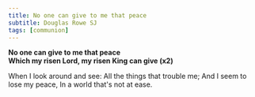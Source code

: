 ```yaml
---
title: No one can give to me that peace
subtitle: Douglas Rowe SJ
tags: [communion]
---
```


**No one can give to me that peace   
Which my risen Lord, my risen King can give (x2)**

When I look around and see:
All the things that trouble me;
And I seem to lose my peace,
In a world that's not at ease.
